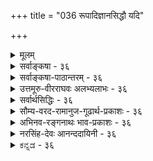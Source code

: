 +++
title = "036 रूपादिज्ञानसिद्धौ यदि"

+++
<details><summary>मूलम्</summary>

रूपादिज्ञानसिद्धौ यदि करणतया कल्पनं धीन्द्रियाणां तद्वद्गत्यादिकर्मस्वपि करणतया सन्तु कर्मेन्द्रियाणि ।  
कर्मज्ञानाक्षहेत्वोस्समपरिहरणा ह्यन्यथासिद्धिशङ्का तस्मादेकादशाक्षाण्यपि निगमविदो मन्वते न्यायपूर्वम् ॥ ३६ ॥
</details>

<details><summary>सर्वाङ्कषा - ३६</summary>

ज्ञानेन्द्रियवत् कर्मेन्द्रियाणामपि अतिरिक्तत्वं साधयति – रूपादीत्यादि । रूपादिज्ञानसिद्धौ करणतया यदि **धीन्द्रियाणाम्** = ज्ञानेन्द्रियाणाम् **कल्पनम्** = अनुमानम्, तद्वदेव **गत्यादिकर्मसु** = गमनादिक्रियासु 

[[79]]

करणतया कर्मेन्द्रियाण्यपि सन्तु अनुमानेन सिद्ध्यन्तु । सिद्धिः न निरोद्धुं शक्येत्यर्थः । चक्षुर्गोलकाद्यतिरिक्तं चक्षुरिन्द्रियमावश्यकम्; गोलकादीनां सामिचीन्येपि क्वचित् रूपादिग्रहणादर्शनात् गोलकाद्यतिरिक्तं चक्षुरिन्द्रियमावश्यकमिति यदि, तर्हि तैनैव न्यायेन हस्तपादादीनां सामिचीन्यदर्शनेऽपि आदानादितत्कार्याणां क्वचिददर्शनात्, हस्ताद्यवयवातिरिक्तं हस्तादिकर्मेन्द्रियं सूक्ष्म आवश्यकमेव । ननु चक्षुर्गोलकस्य समीचीनत्वेऽपि कदाचित् रूपादिग्रहणादर्शनात्, अतिरिक्तं चक्षुरिन्द्रियमावश्यकम् । न हि तथा हस्तादौ दृश्यते यत्र कार्यवैकल्यम्, तत्र सिरावैकल्यं स्यादेवेति – कर्मेन्द्रियाणि नातिरिक्तानि इति चेत्, तत्राह - कर्मज्ञानेत्यादि । **कर्मज्ञानाक्षहेत्वोः** = कर्मेन्द्रियज्ञानेन्द्रिययोः अङ्गीकारे यः हेतुरुच्यते, तत्र अन्यथासिद्धिशङ्का कर्मेन्द्रियस्यातिरिक्तस्याभावेऽपि निर्वोढुं शक्यते इति शङ्का, **समपरिहरणा** = उभयत्रापि परिहर्तुं शक्यैव । अतश्च अङ्गीक्रियते चेदुभयमङ्गीक्रियताम्, त्यज्यते चेत् उभयमपि त्यज्यताम्, ज्ञानेन्द्रियस्याङ्गीकरणम्, कर्मेन्द्रियस्य निराकरणमिति तु सर्वथा न संभवति । हस्तादिषु सूक्ष्मवैकल्यवशादेव आदानादिकार्यस्य लोप इति चेत्, ज्ञानेन्द्रियमन्तरापि चक्षुर्गोलकादौ सूक्ष्मवैकल्यादेव रूपादिग्रहणाभावः संभवेदिति शङ्कायाम्, तादृशसूक्ष्मवैकल्यादर्शनात्, अतिरिक्तचक्षुरिन्द्रियमन्तरा अग्रहणस्य समर्थनासंभवात् चक्षुरिन्द्रियमतिरिक्तमावश्यकमिति समाधानमुच्यते । एतत्सर्वं कर्मेन्द्रियविषयेऽपि समानम् । उपसंहरतितस्मादिति । उक्तयुक्तिभिः **निगमविदः** = वेदतत्त्वज्ञाः **एकादशाक्षान्यपि** = पञ्चज्ञानेन्द्रियाणि, पञ्चकर्मेन्द्रियाणि, मनश्चेति एकादशेन्द्रियाण्यपि न्यायपूर्वं उक्तन्यायपूर्वं मन्वते अङ्गीकुर्वन्ति ॥ ३६ ॥
</details>


<details><summary>सर्वाङ्कषा-पाठान्तरम् - ३६</summary>

ज्ञानेन्द्रियवत्‌ कर्मेन्द्रियाणामपि अतिरिक्तत्वं साधयति - रूपादीत्यादि । रूपादिज्ञानसिद्धौ करण- तया यदि धीन्द्रियाणाम्‌ = ज्ञानेन्द्रियाणां कल्पनम्‌ = अनुमानम्‌, तद्वदेव गत्यादिकर्मसु = गमनादित्रियासु करणतया कर्मेन्द्रियाण्यपि सन्तु अनुमानेन सिद्ध्यन्तु । सिद्धिः न निरोद्धुं शक्येत्यर्थः । चक्षुर्गोळकाद्यतिरिक्तं चक्षुरिन्द्रियमावश्यकम्‌; गोळकादीनां सामिचीन्येपि क्कचित्‌ रूपादिग्रहणादर्शनात्‌ गोळकाद्यतिरिक्तं चक्षुरिन्द्रियमावश्यकमिति यदि, तर्हि तेनैव न्यायेन हस्तपादादीनां सामिचीन्यदर्शनेऽपि आदानादितत्कार्याणां क्कचिददर्शनात्‌, हस्ताद्यवयवातिरिक्तं हस्तादिकर्मेन्द्रियं सूक्ष्मम् आवश्यकमेव । ननु चक्षुर्गोळकस्य समीचीनत्वेऽपि कदाचित्‌ रूपादिग्रहणादर्शनात्‌, अतिरिक्तं चक्षुरिन्द्रियमावश्यकम्‌ । न हि तथा हस्तादौ दृश्यते यत्र कार्यवैकल्यम्‌, तत्र सिरावैकल्यं स्यादेवेति - कर्मेन्द्रियाणि नातिरिक्तानि इति चेत्‌, तत्राह - कर्मज्ञानेत्यादि । कर्मज्ञानाक्षहेत्वोः = कर्मेन्द्रियज्ञानेन्द्रिययोः अङ्गीकारे यः हेतुरुच्यते, तत्र अन्यथासिद्धिशङ्का कर्मेन्द्रियस्यातिरिकतस्याभावेऽपि निर्वोढुं शक्यते इति शङ्का, समपरिहरणा = उभयत्रापि परिहर्तुं शक्यैव । अतश्च अङ्गीक्रियते चेदुभयमङ्गीक्रियताम्‌, त्यज्यते चेत्‌ उभयमपि त्यज्यताम्‌, ज्ञानेन्द्रियस्याङ्गीकरणम्‌ कर्मेन्द्रियस्य निराकरणमिति तु सर्वथा न संभवति । हस्तादिषु सूक्ष्मवैकल्यवशादेव आदानादिकार्यस्य लोप इति चेत्‌, ज्ञानेन्द्रियमन्तरापि चक्षुर्गोळकादौ सूक्ष्मवैकल्यादेव रूपादिग्रहणाभावः संभवेदिति शङ्कायाम्‌, तादृश सूक्ष्मवैकल्यादर्शनात्‌, अतिरिक्तचक्षुरिन्द्रियमन्तरा अग्रहणस्य समर्थनासंभवात्‌ चक्षुरिन्द्रियमतिरिक्तमावश्यकमिति समाधानमुच्यते । एतत्सर्वं कर्मेन्द्रियविषयेऽपि समानम्‌ । उपसंहरति - तस्मादिति । उक्तयुक्तिभिः निगमविदः = वेदतत्त्वज्ञाः एकादशाक्षान्यपि = पञ्चज्ञानेन्द्रियाणि, पञ्चकर्मेन्द्रियाणि, मनश्चेति एकादशेन्द्रियाण्यपि न्यायपू्र्वम् = उक्तन्यायपूर्वं मन्वते अङ्गीकुर्वन्ति ॥ ३६ ॥
</details>


<details><summary>उत्तमूरु-वीरराघवः अलभ्यलाभः - ३६</summary>

ज्ञानेन्द्रियवत् कर्मेन्द्रियसत्त्वमपि प्रमाणगम्यमित्याह रूपेति । क्रियात्वात् सकरणकमित्यनुमानस्य ज्ञानेन्द्रियसाधकत्वे कर्मेन्द्रियसाधकत्वमपि । प्रत्यक्षशरीरावयवभूतहस्तपादादिभिरेव निर्वाहे ज्ञानेन्द्रियकल्पना कुत इति च तुल्यमित्यर्थः । मनष्षष्ठान्येवेति । अनेन कर्मेन्द्रियस्वीकारे गीताविरोध इति शंका सूच्यते । षट्कावच्छिन्नेति । षण्मात्रभूतेत्यर्थः । सिद्धानुगममात्रम् । लोकव्यवहारसिद्धांशानुसरणमात्रम् । अनुगतलक्षणकथनासामर्थ्यं स्वदोष इति भाव्यम् । शास्त्रमेवानुसृतमिति ।  
तार्किकयुक्तेरसाधकत्वचिन्तयेति शेषः । सात्विकः - सत्त्वगुणभूयिष्ठः । एकादशकः – एकादशेन्द्रियवर्गः वैकृतात् - वैकारिकत्वेन प्रसिद्धात् सत्त्विकाहंकारात् । ननु सात्त्विकादेकादश जायन्ताम् । तथापि तत्र कतिपयमात्रे इन्द्रियत्वं बहुप्रमाणसंमतमिति शंकां परिहरति साधितञ्चेति । निगमविदः - निगमाचार्यनामकव्यासपराशरादयः एकादशापि न्यायपूर्वमक्षत्वेन मन्वते - अधिकरणविशेषे निगमानुकुलयुक्त्या साधयन्ति, ''हस्तादयस्तु स्थितेऽतो नैवम्' इति सूत्रेणेत्यर्थः । शरीरे जीवे स्थिते चक्षुरादीनामिव हस्तादीनामप्युपकारकत्वं यतः, अतो न कतिपयमात्रे इन्द्रियत्वम् । शरीरसंयुक्तत्वे सति जीवोपकारकत्वमिन्द्रियत्वम् । न च मुख्यप्राणेऽतिप्रसंगः । तत्र विवक्षितस्य शरीराश्रितत्वस्याभावात् । इन्द्रियाणां शरीराश्रितत्वं नाम शरीरोपचयापघातान्यतराधीनोपचयापघातवत्त्वमिति न्यायभाष्ये निष्कृष्टम् । यद्वा द्रव्यान्यत्वे सतीति विशेषणं प्राणवारणाय दीयतामिति भावः । श्लोके न्यायपूर्वमित्यस्य सप्तगत्यधिकरणे विचारपूर्वकमित्यर्थ इव, यायात् पूर्वं न्यायपूर्वम्, सकरणकं क्रियात्वादित्यनुमानात् प्रागेव निगमबलात् एकादशसु अक्षत्वं मन्वत इति च अर्थः । ननु लक्षणानुगम - जीवोपकारविशेषहेतुत्वादियुक्त्यासाधनीयविषये किं निगमनिरीक्षणेनेत्यत्राह क्रियेति । अलौकिकविशेषः - गोलकाद्यतिरिक्तत्वाहंकारिकत्वादिः । अनुमानं प्रवर्तमानं विशेषतो दृष्टं वा सामान्यतो दृष्टं वा । नाद्य इत्याह चन्द्रेति । व्यवधानं - तिरोहितत्वम् । विप्रकर्षः - दूरस्थत्वम् । चन्द्रबिम्वस्य परभागः दृश्यमानादन्यः पश्चाद्भागः कश्चिदस्तीति मत्यां सत्यामपि तत्रत्यविशेषा नानुमातुं शक्या इति भावः । पक्षेति । पक्षरूपो य आश्रयः, हेतुरूपो यस्तद्धर्मः, व्यापकेन साध्येन सह तस्यान्वयो यः, तदतिरिक्तेषु न प्रवृत्तिः; व्याप्तिपक्षधर्मत्वोभयविशिष्टहेतुसाध्यसाधकत्वमेव तस्येति भावः । न द्वितीय इत्याह साध्यसामान्यस्येति । विवक्षितविशेषविरुद्धेति । सामान्यमुखव्याप्त्या सामान्यमेव सिध्येत् । करणसामान्ये शरपरशुकलशादौ उपलभ्यमानाः विशेषाः भवदभिमतविशेषविरुद्धाः । तद्व्याप्त्या तदन्यतमरूपवत्त्वमूह्येत; न तद्वैलक्षण्यम् । सामान्यतो वैलक्षण्यानुमानेऽपि ईदृशं तदिति विशेषो दुरवधरः । विवक्षितविशेषस्यैव साध्यत्वस्वीकारे तदप्रसिद्धिः । तन्निरूपितव्याप्तेर्हेतावभावश्च; हेतोः करणत्वरूपस्य सामान्यत्वादिति भावः । अतोऽनुमानं गोलकादिविश्रान्तं स्यादिति ॥ ३६ ॥
</details>


<details><summary>सर्वार्थसिद्धिः - ३६</summary>

अथ मनष्षष्ठान्येवेन्द्रियाणि, वागादिष्विन्द्रियशब्दो भाक्त इति वदतः प्रतिबन्दिपूर्वकेण प्रमाणेन प्रतिक्षिपति-रूपादीति ॥ 

अयं भावः -  
यद्यागमः प्रधानीक्रियेत तदा "इन्द्रियाणि दशैकं च" इति व्यवतिष्ठेत ।  

यदा तु क्रिया करणपूर्विकेति व्याप्त्या  
रूपादेः सुखादेश्चोपलब्धिः,  
स्मृतिश्च क्रियात्वात् करणपूर्विकेति कल्प्येत ;  
तदा वचनादानादि-क्रियाऽपि  
तत्पूर्विका कल्प्या स्यात् । 

अथ तावताऽधिष्ठानातिरिक्तं न सिध्यतीति मन्यसे,  
ज्ञानेन्द्रियेष्वपि तथैवालोकादिभिर् अधिष्ठानैश्च सिद्ध-साध्यता ।  

> गोलकादि-सद्-भावेऽपि  
कदाचित् कार्यं न जायते  
इत्य् अतिरिक्त-सिद्धिर् 

इति चेत् ; समं वागादाव् अपि । 

"सामग्रीवैकल्यात् प्रतिबन्धकाच्च तत्र तथे"ति चेत् ;  
चक्षुर्-आदाव् अपि तथैव ।+++(5)+++  

> सत्य् अप्य् आलोकादौ  
दोषादर्शनेऽपि  
गोलकादितः कदाचित् कार्यं न जायत  

इति चेत्, तद् अपि समम् ।  

"दोषस् सूक्ष्मस् तत्रे"ति चेत् ;  
अत्राप्य् एवम् अस्तु -  
ज्वालाघ्रात-बीज+++(+अनङ्कुरण)+++-न्यायेन  
विशेषादर्शनेऽपि दोषस्य कल्प्यत्वात्,  
कल्पितेऽपि ह्य् अतीन्द्रिये  
तदानीं तद्-भ्रंश-हेतुस् सूक्ष्मो दोषस् त्वया ऽप्यङ्गीकार्यः ।  
अन्यथा कथं कर्मेन्द्रिय-कॢप्तेर् अन्यथा-सिद्धिः ? 

> ननु च यदि चक्षुर्गोलक एवेन्द्रियम्, कथं तर्हि दूरस्थं व्यवहितं वा न प्रकाशयति ? 

इत्थम् - यथा ऽयस्कान्तादेर् अव्यवहितानतिविप्रकृष्टाकर्षकत्वं,  
तथेह प्रकाशकत्वम् ।+++(5)+++  
+++(अति-व्याप्ति-वारणाय)+++ आभिमुख्य-विशेष एव च बाह्यैर् उक्तस् संबन्धो ऽस्तु ।  

> नन्व् अयस्कान्तादिवद् आभिमुख्याभावेऽपि  
दर्पणादिभिः स्व-मुखादेः पश्चाद्-भाग-वर्तिनां च  
दर्शनं कथं स्यात् ?  

भवतो वा कथम् ?  
"चाक्षुषस्य तेजसः प्रतिलोमवृत्त्ये"ति चेत्;  
सा कुड्यपाषाणादौ कथं न जायते ?  
मणि-सलिल-दर्पणादिषु च कथं भवति ?  

> अपर्यनुयोज्य-तत्-तद्-वस्तु-स्वभाव-विशेषाद्  

इति चेत् ;  
अस्तु तर्हि स एव सन्निधि-विशेष-सामर्थ्याद्  
अनभिमुख-वस्तु-निदर्शनस्य हेतुः +++(अयस्कान्तमणिवद्-दूरस्थेन्द्रियसन्निकर्षपक्षेऽपि)+++। 

+++(अधिष्ठानातिरिक्त+इन्द्रिय-रूप-)+++द्रव्यान्तर-कल्पनाद् वरं  
सिद्ध-द्रव्य-सामर्थ्य-विशेषस्य  
प्रतिफलनादौ संमन्तव्यस्य  
+++(दूरस्थ-सन्निकर्ष-विकार-रूप-)+++कार्यान्तर-योजना-मात्रम् ।  

अतो धीन्द्रियाणां कल्प्यत्वे  कर्मेन्द्रियाणाम् अपि कॢप्तिरनिवार्या ;  
अन्यथा-सिद्धि-शङ्का-परिहारौ च समाव् इति । 

तदेतत्सर्वमभिप्रेत्याह - कर्मेति । त्यज्यतां तर्हि वर्गद्वयमिति चार्वाकोत्थानं प्रतिरुणद्धि - तस्मादिति । अतीन्द्रियेन्द्रियकल्प्यत्वासंभवादप्राप्ते च शास्त्रस्यार्थवत्त्वादिति भावः । निगमविद इत्यनेन श्रुतिस्मृत्यनुविधानसूचनम् । "एका कन्या दशेन्द्रियाणि" इत्यादेर्न हि कश्चिद्बाधो दृश्यते । नच कणभक्षाक्षपादाद्यनुसारेण षट्कावच्छिन्नेन्द्रियलक्षणकॢप्तिर्यक्ता । यथाऽऽहुः -  
सिद्धानुगममात्रं हि कर्तुं युक्तं परीक्षकैः । न सर्वलोकसिद्धस्य लक्षणेन निवर्तनम् ॥ इति ॥  
वक्ष्यते चानुवृत्तं तल्लक्षणं सात्त्विकाहङ्कारोपात्तत्वम् । न च कर्मेन्द्रियाणां तन्त्रान्तरसिद्धं राजसत्वमनुमन्तव्यम् ; शब्दप्रमाणके यथाशब्दं व्यवस्थापनात् । साङ्ख्यैरप्यत्र शास्त्रमेवानुसृतम् - "सात्त्विक एकादशकः प्रवर्तते वैकृतादहङ्कारात्" इति । साधितं च सप्तगत्यधिकरणसिद्धान्ते हस्तादीनामपि तादृशमिन्द्रियत्वं न्यायपूर्वम् । "क्रिया करणपूर्विकेति व्याप्त्यनुसारेण तत्तत्करणमात्रानुमानेऽपि अलौकिकविशेषप्रतिपत्तिश्शास्त्रत एवेति भावः । 

एवं च शास्त्रयोन्यधिकरणे भाष्यम् - 

> "अतीन्द्रियेऽर्थे शास्त्रम् एव प्रमाणं" 

इति । +++(5)+++

चन्द्र-बिम्ब-पर-भागादिषु व्यवधान-विप्रकर्षादिभिर् अस्मद्-आदीन्द्रिय-ग्रहणानर्हेषु नानुमानम्  
+++(किन्तु लाघवाद् दृश्यादृश्यभागयोस् साम्यं स्याद् इत्य् अनुमातुं शक्यम् इति विश्वासः ५)+++;  
तस्य पक्षाश्रय-हेतु-धर्म-व्यापकान्वय-मात्रातिरिक्तेषु प्रवृत्त्य्-अयोगात्,  
साध्य-सामान्यस्य तु विवक्षित-विशेष-विरुद्ध-व्याप्तत्वेन तद्-आकर्षकत्वायोगात् ।  

अतो ऽतीन्द्रिय-ध[र्मि]र्म-कल्पनाद् वरं  
दृष्टेषु केषुचिद् वैषम्य-मात्र-स्वीकार इति तात्पर्यम् ॥ ३६ ॥ 

इत्येकादशेन्द्रियसिद्धिः ॥
</details>


<details><summary>सौम्य-वरद-रामानुज-गूढार्थ-प्रकाशः - ३६</summary>

रूपादिज्ञानेति ॥ अलौकिकविशेषप्रतिपत्तिरिति । आहङ्कारिकत्वमणुत्वं सर्गादिप्रलययोरेवोत्पत्तिविनाशौ इत्यादि विशेषज्ञानमित्यर्थः । चन्द्रबिम्बपरभागादिषु - चन्द्रबिम्बस्योपरितनभागादिषु विद्यमानैरिति शेषः (?) । तस्येति । पक्षाश्रयशब्दः पक्ष अश्रयो यस्येति पक्षतावच्छेदकपरः । पक्षाश्रयेण सह हेतुधर्मेण व्याप्तिपक्षधर्मतारूपेण व्यापकस्य साध्यस्य अन्वयः सामानाधिकरण्यमित्यर्थः । प्रवृत्त्ययोगादिति । रूपाद्युपलब्धौ अधिष्ठानातिरिक्तकरणविशेषस्य, क्षित्यादौ जीवातिरिक्तकर्तृविशेषस्य च साध्यादिबहिर्भूतत्वात् नानुमेयत्वमिति भावः । ननु कार्यत्वस्य क्रियात्वस्य च पक्षधर्मताबलात् कर्तृकरणविशेषसिद्धिरित्यत्र चोद्ये - कर्तृत्वकरणत्वादिसाध्यसामान्यस्य  
जीवातिरिक्तेन्द्रियेश्वरत्वरूपविवक्षितविशेषस्य विरुद्धेन जीवत्वेन, अधिष्ठानाद्यतिरिक्तातीन्द्रियकरणत्वरूपविशेषस्य विरुद्धेन आलोकत्वादिना च व्याप्तत्वेन दर्शनात् पक्षधर्मताबलस्य विशेषोपस्थापकत्वं न सम्भवतीत्याह - साध्यसामान्यस्येति ॥ ३६ ॥
</details>


<details><summary>अभिनव-रङ्गनाथः भाव-प्रकाशः - ३६</summary>

\*इन्द्रियाणीत्यादि - अत्र 'पञ्चचेन्द्रियगोचराः' इति द्वितीयपादे चशब्दाव्यवहितपूर्ववर्तिपञ्चपदार्थे इन्द्रियगोचरपदार्थान्वयवत् प्रथमपादे एकपदार्थेऽपि इन्द्रियपदार्थान्वयः प्रतिपिपादयिषित इति प्रतीयते । यदि मनस इन्द्रियत्वं नाभिप्रैष्यद्भगवान् तदा 'इन्द्रियाणि दश मनः', इत्येवावक्ष्यत्; न च तथोवाच! अतो मनस इन्द्रियत्वमनेन सिध्यति । श्रुतिषु मनस इन्द्रियेभ्यः पृथङ्निर्देशेनानिन्द्रियत्वव्यामोहं शमयितुं 'एकादशेन्द्रियाणि' इत्याद्युक्तौ श्रुतिविरुद्धया स्मृत्या नाभीष्टसिद्धिरिति शङ्का स्यात्, तदपनोदनाय 'इन्द्रियाणि दशैकं च' इत्युक्तिः । अत्र मनसः प्राधान्यबोधनाय भिन्नराशीकरणं; तेन च मनसः प्राधान्यविवक्षया श्रुतिषु पृथङ्निर्देशः उपपद्यते इति न ततोऽनिन्द्रियत्वसिद्धिः । एतदेवाभिप्रेत्य शङ्कराचार्यैः गीताभाष्ये 'इन्द्रियाणि दश'; श्रोत्रादीनि पञ्च बुद्ध्युत्पादकत्वाद्बुद्धीन्द्रियाणि; वाक्पाण्यादीनि पञ्च कर्मनिर्वर्तकत्वात् कर्मेन्द्रियाणि; तानि दश एकं च; किं तत्? मनः; एकादशं संकल्पाद्यात्मकम्' इत्यत्र संकल्पाद्यात्मकमित्यनेन मनसः प्राधान्यं बोधितं एकादशमित्यनेन मनस इन्द्रियत्वं च, अन्यथा तस्य वैयर्थ्यं स्यात् । एकादशमित्यनेन 'एकादशं मनश्चात्र' (१-२) इति विष्णुपुराणवचनं स्मारितम् । तत्र च संदर्भे 'श्रोत्रमत्र च पञ्चमम्' 'वाक्च मैत्रेय पञ्चमी', इत्यत्र इन्द्रियेणैव संख्यापूरणस्य विवक्षितत्वेन 'एकादशं मनश्चात्रेत्यत्रापि मनसा इन्द्रियेणैव सख्यापूरण विवक्षितमिति प्रतीयते । एवं 'तानि चैतानि सांख्याश्चतुर्विंशतितत्वान्याचक्षते' इति तत्रत्यगीताभाष्यवाक्येन सांख्यवत्स्वमतेऽपि मनस इन्द्रियत्वमेवेति सूचितम् । अत एव 'इन्द्रियाणां मनश्चास्मि' इति गीताभाष्ये 'इन्द्रियाणामेकादशानां मनश्चास्मि इत्युक्ति 'त इन्द्रियाणि' इत्यादिसूत्रभाष्ये स्मृतौ त्वेकादशेन्द्रियाणीति मनोऽपीन्द्रियत्वेन श्रोत्रादिवत्संगृह्यते' इत्युक्तिः; तत्रैव तद्विवरणब्रह्मविद्याभरणे स्मृतौ त्वेकादशेति - "इन्द्रियाणि दशैकं च पञ्च चेन्द्रियगोचराः' इत्यादौ इत्याद्युक्तिः एवं भामत्याद्युक्तिश्च संगच्छते । अतो मनस इन्द्रियत्वं शङ्कराचार्याणामप्यभिमतमिति ॥ ३६ ॥
</details>


<details><summary>नरसिंह-देवः आनन्ददायिनी - ३६</summary>

प्रसङ्गसंगतिमाह - अथेति । अवसरसङ्गतिरित्यन्ये । नन्वनुमानात्सिद्धिश्चान्यथासिद्धिश्च समे इत्युक्तं; तावता न सङ्ख्याविशेषसमर्थनं उभयथाऽपि व्याप्त्यभावात् इत्यत्राह - अयं भाव इति । इन्द्रियाणामतीन्द्रियत्वेन तत्रानुमानागमयोरेव प्रमाणतया पर्यवसानात् प्रथममागमपक्षे स्वपक्षसिद्धि(र्नस्य)स्स्यादित्याह - यद्यागम इति । अनुमानपक्षेऽपि प्रतिबन्दिमुखेन स्वमतसिद्धिमाह - यदा तु इत्यादिना । सुखाद्युपलब्धिः स्मृतिश्च मनोऽनुमाने पक्षः । ननु अधिष्ठानेन वागाद्यवयवेनान्यथासिद्धिरिति शङ्कते - अथ तावतेति । आलोकादिभिः - विषयप्रकाशकसौरालोकादिभिः । ज्ञानेन्द्रियादिष्वन्यथासिद्ध्यभावं शङ्कते - गोळकादीति । सममिति -मूकादीनां वागाद्यवयवसत्त्वेपि वचनादिक्रियाया अदर्शनात् परिहरणं सममित्यर्थः । न समतेति शङ्कते - सामग्रीति । पुनर्ज्ञानेन्द्रियेषु वैषम्यमाशङ्कते - सत्यपीति । तदपीति - दोषदर्शनामित्यर्थः । सूक्ष्मेति - वागादौ दोषाभावोऽनुपलम्भमात्रान्न वक्तुं शक्य इत्यर्थः । तदपि सममित्याह -अत्रापीति । ज्वालाघ्रातं - ज्वालास्पृष्टम् । ननु अप्रत्यक्ष (अनुपलब्ध) प्रतिबन्धकल्प(नापक्षे)ने कल्प्यत्वाविशेषात् इन्द्रियकॢप्तिरेवास्तु इत्यत्राह - कल्पितेपीति । इन्द्रिंयकल्पना गुर्वीति भावः । अन्यथा - सूक्ष्मदोषस्याकल्पने । ननु ज्ञानेन्द्रियानभ्युपगमे बाधकमस्ति न तु वागादीनामिति वैषम्यं शङ्कते - नन्विति । गोळकमात्रस्य प्रकाशकत्वे तस्य दूरस्थविषयसम्बन्धाभावादप्राप्तप्रकाशकत्वस्य वाच्यत्वेन अविशेषात् सर्वं सर्वदा प्रकाशयेदिति भावः । दूरस्थादिप्रकाशनरूपातिप्रसङ्गं प्रतिबन्द्या पीरहरति - इत्थमिति । अयस्कान्तादेस्संबन्धाभावेऽप्याकर्षे यथा नातिप्रसङ्गस्तथेहापीत्यर्थः । सम्बन्धेनैवातिप्रसङ्गः परिहरणीय इति यदि तदा सोऽप्यस्तीत्याह - आभिमुख्यविशेष इति । (ननु) आभिमुख्यस्य (स्याव्याप्तत्वत्) न संबन्धत्वमिति शङ्कते - नन्वयस्कान्तादिवदिति । अतिरिक्तेन्द्रियाभ्युपगमवादिनोऽपि पाश्चात्येन चक्षुषस्संबन्धाभावात् कथं प्रकाश इति चोद्यं समानमित्याह - भवतो वेति । दर्पणाद्यभिघाताच्चाक्षुषतेजसः प्रतिलोमगतिर्भवतीति भावः । सेति - तैरपि प्रतिधातात् सा प्रतिलोमवृत्तिर्जायेताविशेषादिति भावः । परिहारमाशङ्कते -अपर्यनुयोज्येति । स एव - वस्तुस्वभाव एव । सन्निधिविशेषः - दर्पणापेक्षयाभिमुख्यरूपः । ननु सामर्थ्यविशेषस्यापि कल्प्यत्वादिन्द्रियकल्पने कः प्रद्वेष इत्यत्राह - द्रव्यान्तरकल्पनादिति । प्रतिफलनं दर्पण एव न कुड्यादाविति प्रतिफलनासामर्थ्यं संमतं तस्यैव दर्पणादेस्सिद्धस्य स्वाभिमुखवस्तुग्रहणसामर्थ्यमपि कल्प्यतां न धर्म्यन्तरं गौरवादिति भावः । कार्यान्तरयोजनं - प्रकाशरूपकार्यान्तरेण सामर्थ्यविशेषस्य संबन्धः । वर्गद्वयमिति - कर्मज्ञानेन्द्रियवर्गद्वयमित्यर्थः । चार्वाकस्यातीन्द्रियार्थाभावेन इन्द्रियाभावादिति भावः । अतीन्द्रियेति - पूर्वोक्तरीत्या अनुमानाद्यप्रवृत्तावपि श्रुतिबलात् सिद्धिः; तत्प्रामाण्यं च समर्थितमिति भावः । एका कन्येति - चञ्चलत्वान्मनः कन्येत्युक्तम् । 'इन्द्रियाणि दशैकं च' इति स्मृ(तिरनुसन्धेया)तिः । ननु शरीरसंयुक्तमतीन्द्रियं ज्ञानकारणमिन्द्रियमित्यादिलक्षणाभावाद्वागादीनां नेन्द्रियत्वामेत्यत्राह - न च कणभक्षाक्षपादेति । तेषामव्याप्तत्वान्न लक्षणत्वमिति भावः । अव्याप्तिमेव दर्शयति - यथाऽऽहुरिति । सर्वलोकव्यवहारसिद्धवागादावव्याप्तेरिति भावः । अन्यथा गवां क्षीरवत्त्वे सति सास्नावत्त्वं लक्षणमुक्त्वा पुङ्गवानां गोत्वं नेति ब्रुवतः किमुत्तरमिति भावः । तर्हि अव्याप्त्यादिरहितं तल्लक्षणं किमित्यत्राह - वक्ष्यते चेति । ननु भवदभिमत (भवदुक्त)स्यापि लक्षणस्य राजसाहङ्कारोपात्त(तेषु)कर्मेन्द्रियेष्वव्याप्तिरित्याह - न च कर्मेन्द्रियाणामिति । तन्त्रान्तरं - शैव(मतशास्त्रं) मतम् । नन्वेवं तर्हि राजसाहङ्कारस्या (स्येन्द्रिया) नारम्भकत्वे प्रकृतित्वमेव न स्यात् । न चेष्टापत्तिः; षोडश विकारा इति परिगणनविरोधात् । न च प्रकृतित्वमवस्थाश्रयत्वमात्रं विवक्षितम्; आत्मादेरपि संयोगादिरूपविकारवत्त्वेन 'अष्टौ प्रकृतयः' इति विभागविरोधात् । नापि द्रव्यान्तरप्रकृतित्वम्; तथा भूतानामपि प्रकृतिकोटिप्रवेशे 'अष्टौ प्रकृतयः' इति विरोधात् । तथा च तत्वान्तरप्रकृतित्वं वाच्यमिति राजसाहङ्कारस्य प्रकृतित्वाभावेन विकारकोटिप्रवेशप्रसङ्गः । नचाहङ्कारजातीयस्य प्रकृतित्वात् तस्यापि प्रकृत्यन्तर्भावः; वैपरीत्यप्रसङ्गात् इति चेत्; अत्राहुः - सात्विकतामसयोरिन्द्रियभूतारम्भकयो राजसस्य प्रकृतित्वं (नाम) न निमित्त(त्वमात्रं;) तया; किंतु द्विधा विभक्त उभयत्र संबद्धस्सन् उपादानीभू(यैव)ततयैव (सहकारि) यथा शरीरोत्पत्तौ (पञ्चीकृतानां तदंशानां) पृथिव्या इतरभूतानि; तथा पृथ्व्या अण्डाद्युत्पत्तौ । न च सहकारित्वव्यपदेशो न स्यात् स्याच्चोपादारत्वव्यपदेश इति वाच्यम्; यथा पञ्चीकरणस्थले इतरभूतानां स्वल्पतया नियतैकमूतत्व(भूतत्वादि)व्यपदेशः तथा सहकारित्वेनैवात्रापि व्यपदेशः; अन्यथा कार्ये दण्डादेरिवानुवृत्त्ययोगाद्रजोगुणः तत्कार्यचलनादिक्रिया च न स्यादिति । अन्ये तु निमित्तत्वमेव राजसाहङ्कारस्य; नच विकारकोटिपरिगणनापत्तिः; तत्वान्तरोपादाननिष्ठतत्वविभाजकघर्मावच्छिन्नत्वमुपादानत्वम्; तद्भिन्नतत्वविभाजकधर्मावच्छिन्नत्वं विकारत्वमिति विवक्षितत्वात्! उपष्टम्भकगतेनापि रजसा चलनाद्यपपत्तिः यथा स्वर्णतैजसत्वमते गुरुत्वादीत्याहुः । सात्विकः - सत्त्वगुणेन व्यवह्रियमाणः - सत्वगुणाश्रय इति यावत् । वैकृताहङ्कारः - सात्विकाहङ्कारः । सात्विकान्येकादशेन्द्रियाणि सात्विकाहङ्कारादुत्पद्यन्त इत्यर्थः । एकादशकः - एकादशसंख्यया परिमितः; 'संख्याया अतिशदन्तायाः' इति कन् । 'ननु सप्तगतेर्विशेषितत्वात्' इति सूत्रे सप्तसंरख्या प्रतीयत इत्याशङ्क्य सिद्धान्तसूत्रे 'हस्तादयः' इत्यनेन सिद्धन्तितत्वान्नात्र विरोध इत्याह - साधितमिति । ननु न्यायपूर्वकत्वे पूर्वोक्तं श्रुतत्वं विरुध्यते प्रमाणान्तराप्राप्ततात्पर्यकत्वाच्छास्त्रस्येत्यत्राह - अलौकिकेति । सर्वो विशेष आनुमानिक एव; यथा चन्द्रबिम्बपरभागः तद्विशेषश्च; तथेन्द्रिये वा तद्विशेषे वा शास्त्रं प्रमाणमित्याह - चन्द्रबिम्बेति । तत्रापि विशेषशास्त्रमेव प्रमाणमित्यर्थः । आदिशब्देन सौरादिपरभागग्रहणम् । द्वितीयेन तेन सौरादिग्रहणम् । तत्र हेतुमाह - तस्येति । पक्षश्चासावाश्रयश्च पक्षाश्रयः । हेतुरूपो धर्मः हेतुधर्मः । अन्वयः - तेषां संबन्धः । ननु सामान्यतस्साध्यसिद्धौ तद्विशेषः साध्येनैवानुमीयतामित्यत्राह - साध्यसामान्यस्येति । सामान्यतस्सिद्धस्य साध्यस्य पक्षादन्यत्र सिद्धविशेषापेक्षया विरुद्धधर्मदर्शनात् विशेषविरुद्धत्वमित्यर्थः । तथा च अनुमानमात्रेण न गोळकातिरिक्तेन्द्रियसिद्धिरित्युपसंहरति - अत इति ॥ ३६ ॥  
एकादशेन्द्रियसिद्धिः
</details>


<details><summary>ಕನ್ನಡ - ३६</summary>

करणतया

ज्ञानेन्द्रियगळन्तॆ कर्मेन्द्रियगळन्नू ऒप्पबेकाद आवश्यकतॆ यन्नु हेळुत्तारॆ - रूपादि ज्ञानसिद्ध करणतया यदि थी याणां कल्पन, तद्वत् गत्यादि कर्मस्वपि कर्मेयाणि सन्नु रूप मुन्ताद ज्ञानगळिगॆ करणवागि ज्ञानोद्रियगळ कल्पनॆयन्नु ऒप्पुवुदादरॆ, हागॆये गमनादिकार्यगळल्लू सह करणवागि ऐदु कर्मेन्द्रियगळू इरलि, कर्मज्ञानाक्ष हे अन्यथासिद्धि शङ्का समपहरणा ओ कर्मेन्द्रिय मत्तु ज्ञानेन्द्रियगळ कल्पनॆयल्लि अवुगळिल्लदेने निर्वहिसबहुदु' ऎम्ब शङ्कॆ मत्तु समाधान समानवागिदॆ.

कर्मेन्द्रियगळिल्लदॆये पावाद्यवयगळिन्दले गमनादि कार्यगळन्नु निर्वहिसुवुदादरॆ चक्षुरादि इन्द्रियगळन्नू ऒप्पदॆ केवल कण्णु गुड्डॆयिन्दले दर्शनादिगळन्नु समर्थिसलु शक्य. कण्णुगुड्डॆ चॆन्नागि द्दरू कॆल समय दर्शन क्रियॆ नडॆयुवुदिल्ल. इदरिन्द अदक्किन्तलू सूक्ष्मवाद चक्षुरिन्द्रिय आवश्यक ऎन्नुवुदादरॆ. कालु मुन्ताद अव यवगळु चॆन्नागिद्दरू कॆल समय नडॆयलु शक्यवल्लदिरुवुदन्नु नोडु वुदरिन्द ज्ञानेन्द्रियदन्तॆ कर्मेन्द्रियगळू अत्यावश्यक.

तस्मात् निगमविद एकादशाक्षासि न्यायपूर्व० माते आद्दरिन्द वेदवन्नु बल्लवरु, फ्राण, रसन, चक्षुस्सु, त्वक्कु, स्तोत्र ऎम्ब ऐदु ज्ञानेन्द्रियगळु, वाक्कु, पाणि, पाद, पायु, उपस्थ ऎम्ब ऐदु कर्मेन्द्रियगळु, मनस्सु ऎन्दु हीगॆ ऒट्टु ११ इन्द्रियगळन्नु न्याययुक्तवागि अङ्गीकरिसिरुवरु ॥ ३६ ॥
</details>
